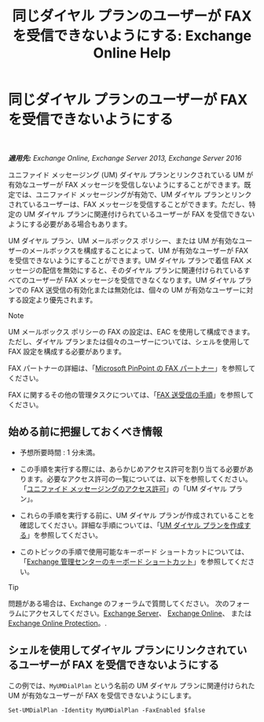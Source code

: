 ﻿---
title: '同じダイヤル プランのユーザーが FAX を受信できないようにする: Exchange Online Help'
TOCTitle: 同じダイヤル プランのユーザーが FAX を受信できないようにする
ms:assetid: 4fc66414-c950-4bca-ac20-4e489f288d06
ms:mtpsurl: https://technet.microsoft.com/ja-jp/library/Bb201688(v=EXCHG.150)
ms:contentKeyID: 52057421
ms.date: 05/22/2018
mtps_version: v=EXCHG.150
ms.translationtype: HT
---

# 同じダイヤル プランのユーザーが FAX を受信できないようにする

 

_**適用先:** Exchange Online, Exchange Server 2013, Exchange Server 2016_

ユニファイド メッセージング (UM) ダイヤル プランとリンクされている UM が有効なユーザーが FAX メッセージを受信しないようにすることができます。既定では、ユニファイド メッセージングが有効で、UM ダイヤル プランとリンクされているユーザーは、FAX メッセージを受信することができます。ただし、特定の UM ダイヤル プランに関連付けられているユーザーが FAX を受信できないようにする必要がある場合もあります。

UM ダイヤル プラン、UM メールボックス ポリシー、または UM が有効なユーザーのメールボックスを構成することによって、UM が有効なユーザーが FAX を受信できないようにすることができます。UM ダイヤル プランで着信 FAX メッセージの配信を無効にすると、そのダイヤル プランに関連付けられているすべてのユーザーが FAX メッセージを受信できなくなります。UM ダイヤル プランでの FAX 送受信の有効化または無効化は、個々の UM が有効なユーザーに対する設定より優先されます。


> [!NOTE]
> UM メールボックス ポリシーの FAX の設定は、EAC を使用して構成できます。ただし、ダイヤル プランまたは個々のユーザーについては、シェルを使用して FAX 設定を構成する必要があります。



FAX パートナーの詳細は、「[Microsoft PinPoint の FAX パートナー](https://go.microsoft.com/fwlink/?linkid=190238)」を参照してください。

FAX に関するその他の管理タスクについては、「[FAX 送受信の手順](faxing-procedures-exchange-2013-help.md)」を参照してください。

## 始める前に把握しておくべき情報

  - 予想所要時間 : 1 分未満。

  - この手順を実行する際には、あらかじめアクセス許可を割り当てる必要があります。必要なアクセス許可の一覧については、以下を参照してください。「[ユニファイド メッセージングのアクセス許可](unified-messaging-permissions-exchange-2013-help.md)」の「UM ダイヤル プラン」。

  - これらの手順を実行する前に、UM ダイヤル プランが作成されていることを確認してください。詳細な手順については、「[UM ダイヤル プランを作成する](create-a-um-dial-plan-exchange-2013-help.md)」を参照してください。

  - このトピックの手順で使用可能なキーボード ショートカットについては、「[Exchange 管理センターのキーボード ショートカット](keyboard-shortcuts-in-the-exchange-admin-center-exchange-online-protection-help.md)」を参照してください。


> [!TIP]
> 問題がある場合は、Exchange のフォーラムで質問してください。 次のフォーラムにアクセスしてください。<A href="https://go.microsoft.com/fwlink/p/?linkid=60612">Exchange Server</A>、 <A href="https://go.microsoft.com/fwlink/p/?linkid=267542">Exchange Online</A>、 または <A href="https://go.microsoft.com/fwlink/p/?linkid=285351">Exchange Online Protection</A>。.



## シェルを使用してダイヤル プランにリンクされているユーザーが FAX を受信できないようにする

この例では、`MyUMDialPlan` という名前の UM ダイヤル プランに関連付けられた UM が有効なユーザーが FAX を受信できないようにします。

    Set-UMDialPlan -Identity MyUMDialPlan -FaxEnabled $false

